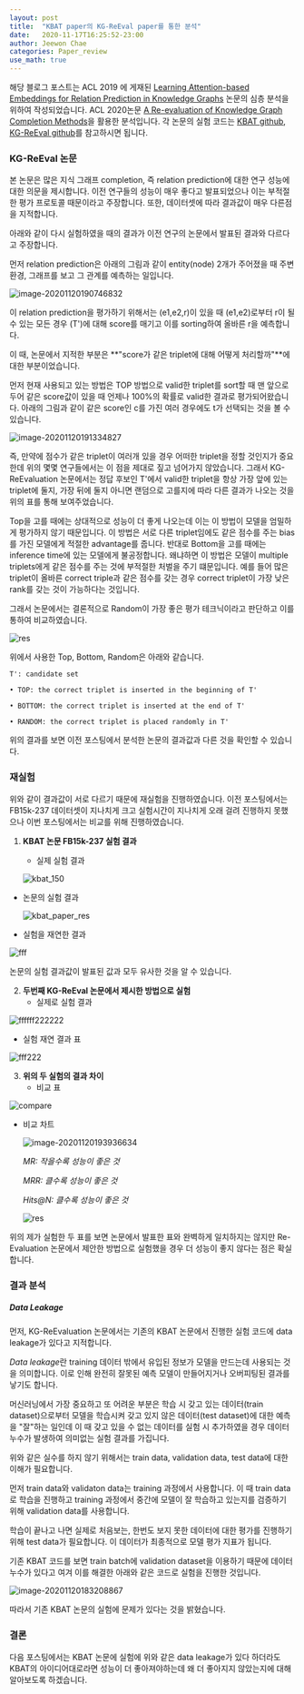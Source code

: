 ```yaml
---
layout: post
title:  "KBAT paper의 KG-ReEval paper를 통한 분석"
date:   2020-11-17T16:25:52-23:00
author: Jeewon Chae
categories: Paper_review
use_math: true
---
```




해당 블로그 포스트는 ACL 2019 에 게재된 [Learning Attention-based Embeddings for Relation Prediction in Knowledge Graphs](https://www.aclweb.org/anthology/P19-1466/) 논문의 심층 분석을 위하여 작성되었습니다. ACL 2020논문 [A Re-evaluation of Knowledge Graph Completion Methods](https://arxiv.org/pdf/1911.03903v3.pdf)을 활용한 분석입니다.  각 논문의 실험 코드는 [KBAT github](https://github.com/deepakn97/relationPrediction), [KG-ReEval github](https://github.com/svjan5/kg-reeval)를 참고하시면 됩니다. 

### KG-ReEval 논문

본 논문은 많은 지식 그래프 completion, 즉 relation prediction에 대한 연구 성능에 대한 의문을 제시합니다. 이전 연구들의 성능이 매우 좋다고 발표되었으나 이는 부적절한 평가 프로토콜 때문이라고 주장합니다. 또한, 데이터셋에 따라 결과값이 매우 다른점을 지적합니다. 

아래와 같이 다시 실험하였을 때의 결과가 이전 연구의 논문에서 발표된 결과와 다르다고 주장합니다. 

먼저 relation prediction은 아래의 그림과 같이 entity(node) 2개가 주어졌을 때 주변 환경, 그래프를 보고 그 관계를 예측하는 일입니다. 

![image-20201120190746832](https://user-images.githubusercontent.com/22410209/99798285-1a289500-2b74-11eb-8e8c-d8b1d2214b85.png)

이 relation prediction을 평가하기 위해서는 (e1,e2,r)이 있을 때 (e1,e2)로부터 r이 될 수 있는 모든 경우 (T')에 대해 score를 매기고 이를 sorting하여 올바른 r을 예측합니다.

이 때, 논문에서 지적한 부분은 **"score가 같은 triplet에 대해 어떻게 처리할까"**에 대한 부분이었습니다. 

먼저 현재 사용되고 있는 방법은 TOP 방법으로 valid한 triplet를 sort할 때 맨 앞으로 두어 같은 score값이 있을 때 언제나 100%의 확률로 valid한 결과로 평가되어왔습니다. 아래의 그림과 같이 같은 score인 c를 가진 여러 경우에도 t가 선택되는 것을 볼 수 있습니다.

![image-20201120191334827](https://user-images.githubusercontent.com/22410209/99798308-257bc080-2b74-11eb-9dfb-d305405cd232.png)

즉, 만약에 점수가 같은 triplet이 여러개 있을 경우 어떠한 triplet을 정할 것인지가 중요한데 위의 몇몇 연구들에서는 이 점을 제대로 짚고 넘어가지 않았습니다. 그래서 KG-ReEvaluation 논문에서는 정답 후보인 T'에서 valid한 triplet을 항상 가장 앞에 있는 triplet에 둘지, 가장 뒤에 둘지 아니면 랜덤으로 고를지에 따라 다른 결과가 나오는 것을 위의 표를 통해 보여주었습니다.

Top을 고를 때에는 상대적으로 성능이 더 좋게 나오는데 이는 이 방법이 모델을 엄밀하게 평가하지 않기 때문입니다. 이 방법은 서로 다른 triplet임에도 같은 점수를 주는 bias를 가진 모델에게 적절한 advantage를 줍니다. 반대로 Bottom을 고를 때에는 inference time에 있는 모델에게 불공정합니다. 왜냐하면 이 방법은 모델이 multiple triplets에게 같은 점수를 주는 것에 부적절한 처벌을 주기 떄문입니다. 예를 들어 많은 triplet이 올바른 correct triple과 같은 점수를 갖는 경우 correct triplet이 가장 낮은 rank를 갖는 것이 가능하다는 것입니다. 

그래서 논문에서는 결론적으로 Random이 가장 좋은 평가 테크닉이라고 판단하고 이를 통하여 비교하였습니다.

![res](https://user-images.githubusercontent.com/22410209/99682052-2fdd8200-2ac2-11eb-9244-a4587d50ce76.JPG)

위에서 사용한 Top, Bottom, Random은 아래와 같습니다.

~~~
T': candidate set

• TOP: the correct triplet is inserted in the beginning of T'

• BOTTOM: the correct triplet is inserted at the end of T'

• RANDOM: the correct triplet is placed randomly in T'

~~~

위의 결과를 보면 이전 포스팅에서 분석한 논문의 결과값과 다른 것을 확인할 수 있습니다.



### 재실험

위와 같이 결과값이 서로 다르기 때문에 재실험을 진행하였습니다. 이전 포스팅에서는 FB15k-237 데이터셋이 지나치게 크고 실험시간이 지나치게 오래 걸려 진행하지 못했으나 이번 포스팅에서는 비교를 위해 진행하였습니다.

1. **KBAT 논문 FB15k-237 실험 결과**

   * 실제 실험 결과

   ![kbat_150](https://user-images.githubusercontent.com/22410209/99739191-891fd280-2b0f-11eb-80df-fde01da3dc7c.JPG)



* 논문의 실험 결과

  ![kbat_paper_res](https://user-images.githubusercontent.com/22410209/99684149-792ed100-2ac4-11eb-9cfd-1426337737f4.JPG)



* 실험을 재연한  결과

![fff](https://user-images.githubusercontent.com/22410209/99739228-9fc62980-2b0f-11eb-97b2-82a40f5734fb.png)

논문의 실험 결과값이  발표된 값과 모두 유사한 것을 알 수 있습니다.



2. **두번째 KG-ReEval 논문에서 제시한 방법으로 실험**
   * 실제로 실험 결과

![ffffff222222](https://user-images.githubusercontent.com/22410209/99739843-0ac43000-2b11-11eb-8012-5472aab2e595.png)

* 실험 재연 결과 표

![fff222](https://user-images.githubusercontent.com/22410209/99739844-0c8df380-2b11-11eb-8f16-57bcedd05fe5.png)





3. **위의 두 실험의 결과 차이**
   * 비교 표

![compare](https://user-images.githubusercontent.com/22410209/99740232-e6b51e80-2b11-11eb-9cbe-041f83c35672.png)



* 비교 차트

  ![image-20201120193936634](https://user-images.githubusercontent.com/22410209/99791170-99b06700-2b68-11eb-84fa-a49e761202ae.png)

  

  *MR: 작을수록 성능이 좋은 것*

  *MRR: 클수록 성능이 좋은 것*

  *Hits@N: 클수록 성능이 좋은 것*

  ![res](https://user-images.githubusercontent.com/22410209/99682052-2fdd8200-2ac2-11eb-9244-a4587d50ce76.JPG)						

위의 제가 실험한 두 표를 보면 논문에서 발표한  표와 완벽하게 일치하지는 않지만 Re-Evaluation 논문에서 제안한 방법으로 실험했을 경우 더 성능이 좋지 않다는 점은 확실합니다.



### 결과 분석

##### Data Leakage

먼저, KG-ReEvaluation 논문에서는 기존의 KBAT 논문에서 진행한 실험 코드에 data leakage가 있다고 지적합니다. 

*Data leakage*란 training 데이터 밖에서 유입된 정보가 모델을 만드는데 사용되는 것을 의미합니다. 이로 인해 완전히 잘못된 예측 모델이 만들어지거나 오버피팅된 결과를 낳기도 합니다. 

머신러닝에서 가장 중요하고 또 어려운 부분은 학습 시 갖고 있는 데이터(train dataset)으로부터 모델을 학습시켜 갖고 있지 않은 데이터(test dataset)에 대한 예측을 "잘"하는 일인데 이 때 갖고 있을 수 없는 데이터를 실험 시 추가하였을 경우 데이터 누수가 발생하여 의미없는 실험 결과를 가집니다. 

위와 같은 실수를 하지 않기 위해서는 train data, validation data, test data에 대한 이해가 필요합니다.

먼저 train data와 validaton data는 training 과정에서 사용합니다. 이 때 train data로 학습을 진행하고 training 과정에서 중간에 모델이 잘 학습하고 있는지를 검증하기 위해 validation data를 사용합니다. 

학습이 끝나고 나면 실제로 처음보는, 한번도 보지 못한 데이터에 대한 평가를 진행하기 위해 test data가 필요합니다. 이 데이터가 최종적으로 모델 평가 지표가 됩니다. 

기존 KBAT 코드를 보면 train batch에 validation dataset을 이용하기 때문에 데이터누수가 있다고 여겨 이를 해결한 아래와 같은 코드로 실험을 진행한 것입니다. 

![image-20201120183208867](https://user-images.githubusercontent.com/22410209/99791243-b2b91800-2b68-11eb-8ea9-844d4b2bc7c8.png)



따라서 기존 KBAT 논문의 실험에 문제가 있다는 것을 밝혔습니다.



### 결론

다음 포스팅에서는 KBAT 논문에 실험에 위와 같은 data leakage가 있다 하더라도 KBAT의 아이디어대로라면 성능이 더 좋아져야하는데 왜 더 좋아지지 않았는지에 대해 알아보도록 하겠습니다.